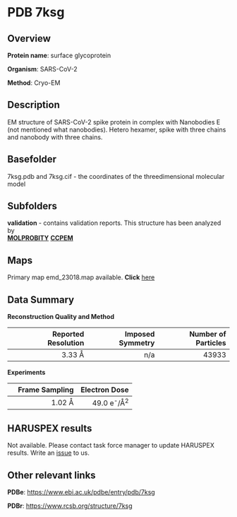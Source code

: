 # PDB 7ksg

## Overview

**Protein name**: surface glycoprotein

**Organism**: SARS-CoV-2

**Method**: Cryo-EM

## Description

EM structure of SARS-CoV-2 spike protein in complex with Nanobodies E (not mentioned what nanobodies). Hetero hexamer, spike with three chains and nanobody with three chains.

## Basefolder

7ksg.pdb and 7ksg.cif - the coordinates of the threedimensional molecular model

## Subfolders





**validation** - contains validation reports. This structure has been analyzed by <br>  [**MOLPROBITY**](https://github.com/thorn-lab/coronavirus_structural_task_force/tree/master/pdb/surface_glycoprotein/SARS-CoV-2/7ksg/validation/molprobity)   [**CCPEM**](https://github.com/thorn-lab/coronavirus_structural_task_force/tree/master/pdb/surface_glycoprotein/SARS-CoV-2/7ksg/validation/ccpem-validation)



## Maps

Primary map emd_23018.map available. **Click** [here](http://ftp.wwpdb.org/pub/emdb/structures/EMD-23018/map/) 

## Data Summary
**Reconstruction Quality and Method**

|   | Reported Resolution | Imposed Symmetry | Number of Particles |
|---|-------------:|----------------:|--------------:|
|   |3.33 Å|n/a|43933|

**Experiments**

|   | Frame Sampling | Electron Dose |
|---|-------------:|----------------:|
|   |1.02 Å|49.0 e<sup>-</sup>/Å<sup>2</sup>|

## HARUSPEX results

Not available. Please contact task force manager to update HARUSPEX results. Write an [issue](https://github.com/thorn-lab/coronavirus_structural_task_force/issues) to us.

## Other relevant links 
**PDBe**:  https://www.ebi.ac.uk/pdbe/entry/pdb/7ksg
 
**PDBr**: https://www.rcsb.org/structure/7ksg 
